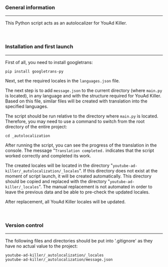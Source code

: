 <h3>General information</h3>

---
This Python script acts as an autolocalizer for YouAd Killer.
<br>
<br>
<br>
<h3>Installation and first launch</h3>

---
First of all, you need to install googletrans:
``` 
pip install googletrans-py
```
Next, set the required locales in the `languages.json` file.

The next step is to add `message.json` to the current directory (where `main.py` is located), in any language and with the structure required for YouAd Killer. Based on this file, similar files will be created with translation into the specified languages.

The script should be run relative to the directory where `main.py` is located. Therefore, you may need to use a command to switch from the root directory of the entire project:
```
cd _autolocalization
```
After running the script, you can see the progress of the translation in the console. The message "`Translation completed.` indicates that the script worked correctly and completed its work.

The created locales will be located in the directory "`youtube-ad-killer/_autolocalization/_locales`". If this directory does not exist at the moment of script launch, it will be created automatically. This directory should be copied and replaced with the directory "`youtube-ad-killer/_locales`". The manual replacement is not automated in order to leave the previous data and be able to pre-check the updated locales.

After replacement, all YouAd Killer locales will be updated.
<br>
<br>
<br>
<h3>Version control</h3>

---
The following files and directories should be put into '.gitignore' as they have no actual value to the project:
```
youtube-ad-killer/_autolocalization/_locales
youtube-ad-killer/_autolocalization/message.json
```